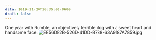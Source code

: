 ```yaml
---
date: 2019-11-20T16:35:05-0600
draft: false
---
```




One year with Rumble, an objectively terrible dog with a sweet heart and handsome face. ![EE56DE2B-526D-41DD-B738-63A9187A7859.jpg](https://ianwhitney.micro.blog/uploads/2019/52ebe6bc1e.jpg)




